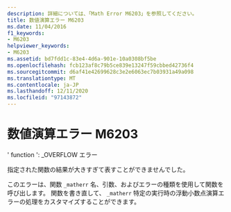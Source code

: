 ```yaml
---
description: 詳細については、「Math Error M6203」を参照してください。
title: 数値演算エラー M6203
ms.date: 11/04/2016
f1_keywords:
- M6203
helpviewer_keywords:
- M6203
ms.assetid: bd7fdd1c-83e4-4d6a-901e-10a0308bf5be
ms.openlocfilehash: fcb123af8c79b5ce839e13247f59cbbed42736f4
ms.sourcegitcommit: d6af41e42699628c3e2e6063ec7b03931a49a098
ms.translationtype: MT
ms.contentlocale: ja-JP
ms.lasthandoff: 12/11/2020
ms.locfileid: "97143872"
---
```

# <a name="math-error-m6203"></a>数値演算エラー M6203

' function ': _OVERFLOW エラー

指定された関数の結果が大きすぎて表すことができませんでした。

このエラーは、関数 `_matherr` 名、引数、およびエラーの種類を使用して関数を呼び出します。 関数を書き直して、 `_matherr` 特定の実行時の浮動小数点演算エラーの処理をカスタマイズすることができます。
